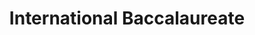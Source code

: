 ---
title: International Baccalaureate
organization: Anglo-Chinese School (Independent)
organizationUrl: https://www.acsindep.moe.edu.sg
location: Singapore
start: 2010-01-05
end: 2016-11-05
---
